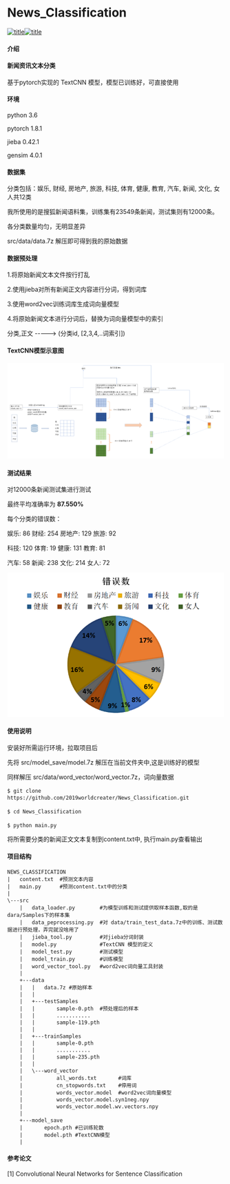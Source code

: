 # News_Classification

[![](https://img.shields.io/badge/pytorch-1.8.1GPU-orange "title")](https://pytorch.org/)[![](https://img.shields.io/badge/python-3.6-green "title")](https://www.python.org/)

#### 介绍
#### 新闻资讯文本分类

基于pytorch实现的 TextCNN 模型，模型已训练好，可直接使用



#### 环境

python 3.6

pytorch 1.8.1

jieba 0.42.1

gensim 4.0.1



#### 数据集

分类包括：娱乐, 财经, 房地产, 旅游, 科技, 体育, 健康, 教育, 汽车, 新闻, 文化, 女人共12类

我所使用的是搜狐新闻语料集，训练集有23549条新闻，测试集则有12000条。

各分类数量均匀，无明显差异

src/data/data.7z 解压即可得到我的原始数据



#### 数据预处理

1.将原始新闻文本文件按行打乱

2.使用jieba对所有新闻正文内容进行分词，得到词库

3.使用word2vec训练词库生成词向量模型

4.将原始新闻文本进行分词后，替换为词向量模型中的索引

分类,正文 -----> (分类id, [2,3,4,..词索引])



#### TextCNN模型示意图

<img src="./image_readme/TextCNN.png">



#### 测试结果

对12000条新闻测试集进行测试

最终平均准确率为 **87.550%**

每个分类的错误数：

娱乐: 86	  财经: 254	房地产: 129	旅游: 92

科技: 120    体育: 19      健康: 131        教育: 81

汽车: 58      新闻: 238    文化: 214        女人: 72



<img src="./image_readme/rs.png">





#### 使用说明

安装好所需运行环境，拉取项目后

先将 src/model_save/model.7z 解压在当前文件夹中,这是训练好的模型

同样解压 src/data/word_vector/word_vector.7z，词向量数据

```shell
$ git clone https://github.com/2019worldcreater/News_Classification.git

$ cd News_Classification

$ python main.py
```

将所需要分类的新闻正文文本复制到content.txt中, 执行main.py查看输出




#### 项目结构

```
NEWS_CLASSIFICATION
|   content.txt  #预测文本内容
|   main.py      #预测content.txt中的分类
|   
\---src
    |   data_loader.py        #为模型训练和测试提供取样本函数,取的是dara/Samples下的样本集
    |   data_peprocessing.py  #对 data/train_test_data.7z中的训练、测试数据进行预处理，弄完就没啥用了
    |   jieba_tool.py		  #对jieba分词封装
    |   model.py			  #TextCNN 模型的定义
    |   model_test.py		  #测试模型
    |   model_train.py		  #训练模型
    |   word_vector_tool.py   #word2vec词向量工具封装
    |   
    +---data
    |   |   data.7z #原始样本
    |   |   
    |   +---testSamples
    |   |       sample-0.pth  #预处理后的样本
	|	|		...........
    |   |       sample-119.pth
    |   |       
    |   +---trainSamples
	|   |       sample-0.pth
	|	|		...........
    |   |       sample-235.pth
    |   |       
    |   \---word_vector
    |           all_words.txt 		#词库
    |           cn_stopwords.txt 	#停用词
    |           words_vector.model	#word2vec词向量模型
    |           words_vector.model.syn1neg.npy
    |           words_vector.model.wv.vectors.npy
    |           
    +---model_save
    |       epoch.pth #已训练轮数
    |       model.pth #TextCNN模型
    |       
```



#### 参考论文

[1] Convolutional Neural Networks for Sentence Classification
